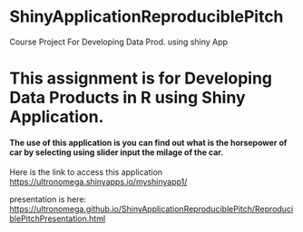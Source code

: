 # ShinyApplicationReproduciblePitch
Course Project For Developing Data Prod. using shiny App
# This assignment is for Developing Data Products in R using Shiny Application.

#### The use of this application is you can find out what is the horsepower of car by selecting using slider input the milage of the car.

Here is the link to access this application https://ultronomega.shinyapps.io/myshinyapp1/

presentation is here: https://ultronomega.github.io/ShinyApplicationReproduciblePitch/ReproduciblePitchPresentation.html

